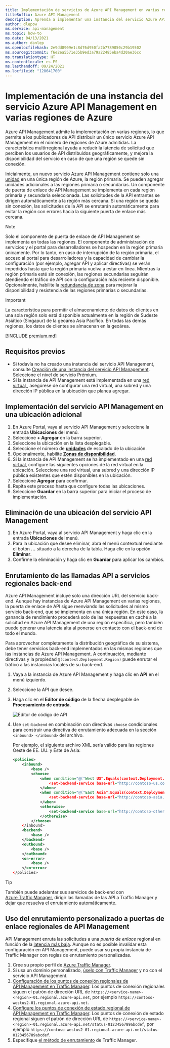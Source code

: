 ```yaml
---
title: Implementación de servicios de Azure API Management en varias regiones de Azure
titleSuffix: Azure API Management
description: Aprenda a implementar una instancia del servicio Azure API Management en varias regiones de Azure.
author: dlepow
ms.service: api-management
ms.topic: how-to
ms.date: 04/13/2021
ms.author: danlep
ms.openlocfilehash: 2e9dd8909e1c8d76d950fa2b7789050c29b19502
ms.sourcegitcommit: f6e2ea5571e35b9ed3a79a22485eba4d20ae36cc
ms.translationtype: HT
ms.contentlocale: es-ES
ms.lasthandoff: 09/24/2021
ms.locfileid: "128641700"
---
```

# <a name="how-to-deploy-an-azure-api-management-service-instance-to-multiple-azure-regions"></a>Implementación de una instancia del servicio Azure API Management en varias regiones de Azure

Azure API Management admite la implementación en varias regiones, lo que permite a los publicadores de API distribuir un único servicio Azure API Management en el número de regiones de Azure admitidas. La característica multirregional ayuda a reducir la latencia de solicitud que perciben los usuarios de API distribuidos geográficamente, y mejora la disponibilidad del servicio en caso de que una región se quede sin conexión.

Inicialmente, un nuevo servicio Azure API Management contiene solo una [unidad][unit] en una única región de Azure, la región primaria. Se pueden agregar unidades adicionales a las regiones primaria o secundarias. Un componente de puerta de enlace de API Management se implementa en cada región primaria y secundaria seleccionada. Las solicitudes de la API entrantes se dirigen automáticamente a la región más cercana. Si una región se queda sin conexión, las solicitudes de la API se enrutarán automáticamente para evitar la región con errores hacia la siguiente puerta de enlace más cercana.

> [!NOTE]
> Solo el componente de puerta de enlace de API Management se implementa en todas las regiones. El componente de administración de servicios y el portal para desarrolladores se hospedan en la región primaria únicamente. Por lo tanto, en caso de interrupción de la región primaria, el acceso al portal para desarrolladores y la capacidad de cambiar la configuración (por ejemplo, agregar API y aplicar directivas) se verán impedidos hasta que la región primaria vuelva a estar en línea. Mientras la región primaria esté sin conexión, las regiones secundarias seguirán atendiendo el tráfico de API con la configuración más reciente disponible. Opcionalmente, habilite la [redundancia de zona](zone-redundancy.md) para mejorar la disponibilidad y resistencia de las regiones primarias o secundarias.

>[!IMPORTANT]
> La característica para permitir el almacenamiento de datos de clientes en una sola región solo está disponible actualmente en la región de Sudeste Asiático (Singapur) de la geoárea Asia Pacífico. En todas las demás regiones, los datos de clientes se almacenan en la geoárea.

[!INCLUDE [premium.md](../../includes/api-management-availability-premium.md)]


## <a name="prerequisites"></a>Requisitos previos

* Si todavía no ha creado una instancia del servicio API Management, consulte [Creación de una instancia del servicio API Management](get-started-create-service-instance.md). Seleccione el nivel de servicio Prémium.
* Si la instancia de API Management está implementada en una [red virtual,](api-management-using-with-vnet.md), asegúrese de configurar una red virtual, una subred y una dirección IP pública en la ubicación que planea agregar.

## <a name="deploy-api-management-service-to-an-additional-location"></a><a name="add-region"> </a>Implementación del servicio API Management en una ubicación adicional

1. En Azure Portal, vaya al servicio API Management y seleccione la entrada **Ubicaciones** del menú.
1. Seleccione **+ Agregar** en la barra superior.
1. Seleccione la ubicación en la lista desplegable.
1. Seleccione el número de **[unidades](upgrade-and-scale.md)** de escalado de la ubicación.
1. Opcionalmente, habilite [**Zonas de disponibilidad**](zone-redundancy.md).
1. Si la instancia de API Management se ha implementado en una [red virtual](api-management-using-with-vnet.md), configure las siguientes opciones de la red virtual en la ubicación. Seleccione una red virtual, una subred y una dirección IP pública existentes que estén disponibles en la ubicación.
1. Seleccione **Agregar** para confirmar.
1. Repita este proceso hasta que configure todas las ubicaciones.
1. Seleccione **Guardar** en la barra superior para iniciar el proceso de implementación.

## <a name="delete-an-api-management-service-location"></a><a name="remove-region"> </a>Eliminación de una ubicación del servicio API Management

1. En Azure Portal, vaya al servicio API Management y haga clic en la entrada **Ubicaciones** del menú.
2. Para la ubicación que desee eliminar, abra el menú contextual mediante el botón **...** situado a la derecha de la tabla. Haga clic en la opción **Eliminar**.
3. Confirme la eliminación y haga clic en **Guardar** para aplicar los cambios.

## <a name="route-api-calls-to-regional-backend-services"></a><a name="route-backend"> </a>Enrutamiento de las llamadas API a servicios regionales back-end

Azure API Management incluye solo una dirección URL del servicio back-end. Aunque hay instancias de Azure API Management en varias regiones, la puerta de enlace de API sigue reenviando las solicitudes al mismo servicio back-end, que se implementa en una única región. En este caso, la ganancia de rendimiento procederá solo de las respuestas en caché a la solicitud en Azure API Management de una región específica, pero también puede generar una latencia alta al ponerse en contacto con el back-end de todo el mundo.

Para aprovechar completamente la distribución geográfica de su sistema, debe tener servicios back-end implementados en las mismas regiones que las instancias de Azure API Management. A continuación, mediante directivas y la propiedad `@(context.Deployment.Region)` puede enrutar el tráfico a las instancias locales de su back-end.

1. Vaya a la instancia de Azure API Management y haga clic en **API** en el menú izquierdo.
2. Seleccione la API que desee.
3. Haga clic en el **Editor de código** de la flecha desplegable de **Procesamiento de entrada**.

    ![Editor de código de API](./media/api-management-howto-deploy-multi-region/api-management-api-code-editor.png)

4. Use `set-backend` en combinación con directivas `choose` condicionales para construir una directiva de enrutamiento adecuada en la sección `<inbound> </inbound>` del archivo.

    Por ejemplo, el siguiente archivo XML sería válido para las regiones Oeste de EE. UU. y Este de Asia:

    ```xml
    <policies>
        <inbound>
            <base />
            <choose>
                <when condition="@("West US".Equals(context.Deployment.Region, StringComparison.OrdinalIgnoreCase))">
                    <set-backend-service base-url="http://contoso-us.com/" />
                </when>
                <when condition="@("East Asia".Equals(context.Deployment.Region, StringComparison.OrdinalIgnoreCase))">
                    <set-backend-service base-url="http://contoso-asia.com/" />
                </when>
                <otherwise>
                    <set-backend-service base-url="http://contoso-other.com/" />
                </otherwise>
            </choose>
        </inbound>
        <backend>
            <base />
        </backend>
        <outbound>
            <base />
        </outbound>
        <on-error>
            <base />
        </on-error>
    </policies>
    ```

> [!TIP]
> También puede adelantar sus servicios de back-end con [Azure Traffic Manager](https://azure.microsoft.com/services/traffic-manager/), dirigir las llamadas de las API a Traffic Manager y dejar que resuelva el enrutamiento automáticamente.

## <a name="use-custom-routing-to-api-management-regional-gateways"></a><a name="custom-routing"> </a>Uso del enrutamiento personalizado a puertas de enlace regionales de API Management

API Management enruta las solicitudes a una _puerta de enlace_ regional en función de la [latencia más baja](../traffic-manager/traffic-manager-routing-methods.md#performance). Aunque no es posible invalidar esta configuración en API Management, puede usar su propia instancia de Traffic Manager con reglas de enrutamiento personalizadas.

1. Cree su propio perfil de [Azure Traffic Manager](https://azure.microsoft.com/services/traffic-manager/).
1. Si usa un dominio personalizado, [úselo con Traffic Manager](../traffic-manager/traffic-manager-point-internet-domain.md) y no con el servicio API Management.
1. [Configuración de los puntos de conexión regionales de API Management en Traffic Manager](../traffic-manager/traffic-manager-manage-endpoints.md). Los puntos de conexión regionales siguen el patrón de dirección URL de `https://<service-name>-<region>-01.regional.azure-api.net`, por ejemplo `https://contoso-westus2-01.regional.azure-api.net`.
1. [Configure los puntos de conexión de estado regional de API Management en Traffic Manager](../traffic-manager/traffic-manager-monitoring.md). Los puntos de conexión de estado regional siguen el patrón de dirección URL de `https://<service-name>-<region>-01.regional.azure-api.net/status-0123456789abcdef`, por ejemplo `https://contoso-westus2-01.regional.azure-api.net/status-0123456789abcdef`.
1. Especifique [el método de enrutamiento](../traffic-manager/traffic-manager-routing-methods.md) de Traffic Manager.

[create an api management service instance]: get-started-create-service-instance.md
[get started with azure api management]: get-started-create-service-instance.md
[deploy an api management service instance to a new region]: #add-region
[delete an api management service instance from a region]: #remove-region
[unit]: https://azure.microsoft.com/pricing/details/api-management/
[premium]: https://azure.microsoft.com/pricing/details/api-management/
